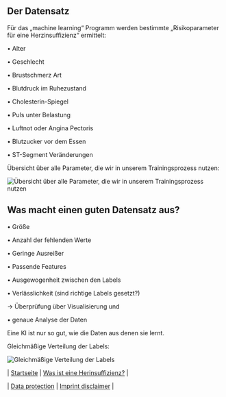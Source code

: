 ## Der Datensatz

Für das „machine learning“ Programm werden bestimmte „Risikoparameter für eine Herzinsuffizienz“
ermittelt:

• Alter

• Geschlecht

• Brustschmerz Art

• Blutdruck im Ruhezustand

• Cholesterin-Spiegel

• Puls unter Belastung

• Luftnot oder Angina Pectoris

• Blutzucker vor dem Essen

• ST-Segment Veränderungen

Übersicht über alle Parameter, die wir in unserem Trainingsprozess nutzen:

![Übersicht über alle Parameter, die wir in unserem Trainingsprozess nutzen](https://matheli.github.io/Herzinsuffizienz/posts/Daten_Diagramme.jpg)

## Was macht einen guten Datensatz aus?

• Größe

• Anzahl der fehlenden Werte

• Geringe Ausreißer

• Passende Features

• Ausgewogenheit zwischen den Labels

• Verlässlichkeit (sind richtige Labels gesetzt?)

→ Überprüfung über Visualisierung und
 
• genaue Analyse der Daten

Eine KI ist nur so gut, wie die Daten aus denen sie lernt.

Gleichmäßige Verteilung der Labels:

![Gleichmäßige Verteilung der Labels](https://matheli.github.io/Herzinsuffizienz/posts/gleichm%C3%A4%C3%9Fige%20Verteilung%20der%20Labels.png)

| [Startseite](https://matheli.github.io/Herzinsuffizienz) | [Was ist eine Herinsuffizienz?](https://matheli.github.io/Herzinsuffizienz/posts/Herzinsuffizienz) |

| [Data protection](https://matheli.github.io/Fall_Detection_App_AI/posts/Datenschutzerkl%C3%A4rung) | [Imprint disclaimer](https://matheli.github.io/Fall_Detection_App_AI/posts/Impressum_Haftungsauschluss) |
